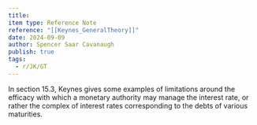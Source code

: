```yaml
---
title: 
item type: Reference Note
reference: "[[Keynes_GeneralTheory]]"
date: 2024-09-09
author: Spencer Saar Cavanaugh
publish: true
tags:
  - r/JK/GT
---
```

In section 15.3, Keynes gives some examples of limitations around the efficacy with which a monetary authority may manage the interest rate, or rather the complex of interest rates corresponding to the debts of various maturities. 